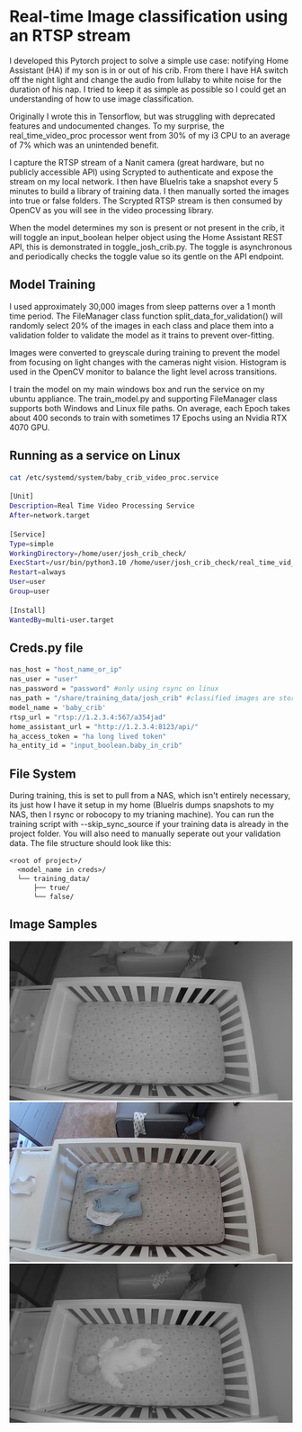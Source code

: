 # Real-time Image classification using an RTSP stream

I developed this Pytorch project to solve a simple use case: notifying Home Assistant (HA) if my son is in or out of his crib. From there I have HA switch off the night light and change the audio from lullaby to white noise for the duration of his nap. I tried to keep it as simple as possible so I could get an understanding of how to use image classification.

Originally I wrote this in Tensorflow, but was struggling with deprecated features and undocumented changes. To my surprise, the real_time_video_proc processor went from 30% of my i3 CPU to an average of 7% which was an unintended benefit. 

I capture the RTSP stream of a Nanit camera (great hardware, but no publicly accessible API) using Scrypted to authenticate and expose the stream on my local network. I then have BlueIris take a snapshot every 5 minutes to build a library of training data. I then manually sorted the images into true or false folders. The Scrypted RTSP stream is then consumed by OpenCV as you will see in the video processing library.

When the model determines my son is present or not present in the crib, it will toggle an input_boolean helper object using the Home Assistant REST API, this is demonstrated in toggle_josh_crib.py. The toggle is asynchronous and periodically checks the toggle value so its gentle on the API endpoint.

## Model Training
I used approximately 30,000 images from sleep patterns over a 1 month time period. The FileManager class function split_data_for_validation() will randomly select 20% of the images in each class and place them into a validation folder to validate the model as it trains to prevent over-fitting. 

Images were converted to greyscale during training to prevent the model from focusing on light changes with the cameras night vision. Histogram is used in the OpenCV monitor to balance the light level across transitions.

I train the model on my main windows box and run the service on my ubuntu appliance. The train_model.py and supporting FileManager class supports both Windows and Linux file paths. On average, each Epoch takes about 400 seconds to train with sometimes 17 Epochs using an Nvidia RTX 4070 GPU.

## Running as a service on Linux
```bash
cat /etc/systemd/system/baby_crib_video_proc.service

[Unit]
Description=Real Time Video Processing Service
After=network.target

[Service]
Type=simple
WorkingDirectory=/home/user/josh_crib_check/
ExecStart=/usr/bin/python3.10 /home/user/josh_crib_check/real_time_vid_proc.py
Restart=always
User=user
Group=user

[Install]
WantedBy=multi-user.target

```
## Creds.py file
```bash
nas_host = "host_name_or_ip"
nas_user = "user"
nas_password = "password" #only using rsync on linux
nas_path = "/share/training_data/josh_crib" #classified images are stored under here, for windows user the share/folder_name
model_name = 'baby_crib'
rtsp_url = "rtsp://1.2.3.4:567/a354jad"
home_assistant_url = "http://1.2.3.4:8123/api/"
ha_access_token = "ha long lived token"
ha_entity_id = "input_boolean.baby_in_crib"
```

## File System
During training, this is set to pull from a NAS, which isn't entirely necessary, its just how I have it setup in my home (BlueIris dumps snapshots to my NAS, then I rsync or robocopy to my trianing machine). You can run the training script with --skip_sync_source if your training data is already in the project folder. You will also need to manually seperate out your validation data.
The file structure should look like this:
```
<root of project>/
  <model_name in creds>/
  └── training_data/
      ├── true/
      └── false/
```

## Image Samples
<p align="left">
  <img src="assets/false1.jpg" alt="false">
  <img src="assets/false2.jpg" alt="false">
  <img src="assets/true1.jpg" alt="true">
</p>